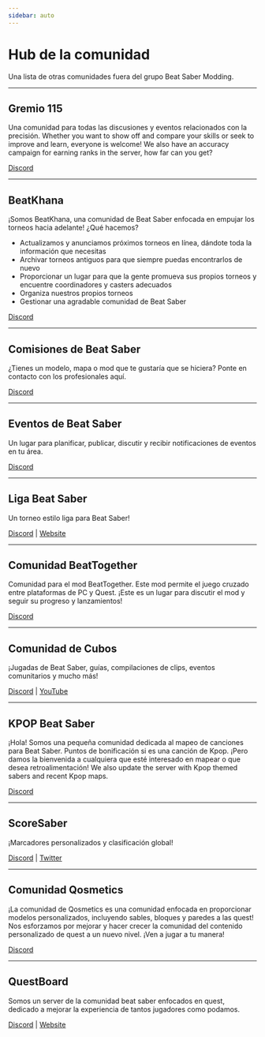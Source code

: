 ```yaml
---
sidebar: auto
---
```


# Hub de la comunidad
Una lista de otras comunidades fuera del grupo Beat Saber Modding.

---

## Gremio 115
Una comunidad para todas las discusiones y eventos relacionados con la precisión. Whether you want to show off and compare your skills or seek to improve and learn, everyone is welcome! We also have an accuracy campaign for earning ranks in the server, how far can you get?

[Discord](https://discord.gg/j8m8cxr)

---

## BeatKhana
¡Somos BeatKhana, una comunidad de Beat Saber enfocada en empujar los torneos hacia adelante! ¿Qué hacemos?

* Actualizamos y anunciamos próximos torneos en línea, dándote toda la información que necesitas
* Archivar torneos antiguos para que siempre puedas encontrarlos de nuevo
* Proporcionar un lugar para que la gente promueva sus propios torneos y encuentre coordinadores y casters adecuados
* Organiza nuestros propios torneos
* Gestionar una agradable comunidad de Beat Saber

[Discord](https://discord.gg/5NjfSAC)

---

## Comisiones de Beat Saber
¿Tienes un modelo, mapa o mod que te gustaría que se hiciera? Ponte en contacto con los profesionales aquí.

[Discord](https://discord.gg/4RbcH5G)

---

## Eventos de Beat Saber
Un lugar para planificar, publicar, discutir y recibir notificaciones de eventos en tu área.

[Discord](https://discord.gg/q92brWG)

---

## Liga Beat Saber
Un torneo estilo liga para Beat Saber!

[Discord](https://discord.gg/nFJDVqS) | [Website](https://beatsaberleague.com/)

---

## Comunidad BeatTogether
Comunidad para el mod BeatTogether. Este mod permite el juego cruzado entre plataformas de PC y Quest. ¡Este es un lugar para discutir el mod y seguir su progreso y lanzamientos!

[Discord](https://discord.com/invite/gezGrFG4tz)

---

## Comunidad de Cubos
¡Jugadas de Beat Saber, guías, compilaciones de clips, eventos comunitarios y mucho más!

[Discord](https://discord.gg/dwe8mbC) | [YouTube](https://youtube.com/CubeCommunity)

---

## KPOP Beat Saber
¡Hola! Somos una pequeña comunidad dedicada al mapeo de canciones para Beat Saber. Puntos de bonificación si es una canción de Kpop. ¡Pero damos la bienvenida a cualquiera que esté interesado en mapear o que desea retroalimentación! We also update the server with Kpop themed sabers and recent Kpop maps.

[Discord](https://discord.gg/c9uHGYP)

---

## ScoreSaber
¡Marcadores personalizados y clasificación global!

[Discord](https://discord.gg/WpuDMwU) | [Twitter](https://twitter.com/scoresaber)

---

## Comunidad Qosmetics
¡La comunidad de Qosmetics es una comunidad enfocada en proporcionar modelos personalizados, incluyendo sables, bloques y paredes a las quest! Nos esforzamos por mejorar y hacer crecer la comunidad del contenido personalizado de quest a un nuevo nivel. ¡Ven a jugar a tu manera!

[Discord](https://discord.gg/NXnPYEh)

---

## QuestBoard
Somos un server de la comunidad beat saber enfocados en quest, dedicado a mejorar la experiencia de tantos jugadores como podamos.

[Discord](https://discord.gg/d6DyW9v) | [Website](https://www.questmodding.com/)
